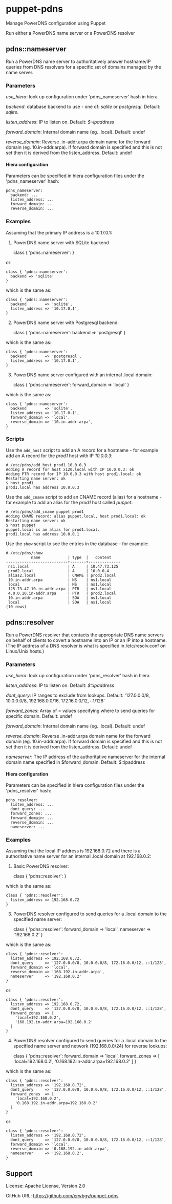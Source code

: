 # puppet-pdns

Manage PowerDNS configuration using Puppet

Run either a PowerDNS name server or a PowerDNS resolver

## pdns::nameserver

Run a PowerDNS name server to authoritatively answer hostname/IP queries from DNS
resolvers for a specific set of domains managed by the name server.

### Parameters

*use_hiera*: look up configuration under 'pdns_nameserver' hash in hiera

*backend*: database backend to use - one of: _sqlite_ or _postgresql_. Default: _sqlite_.

*listen_address*: IP to listen on. Default: _$::ipaddress_

*forward_domain*: Internal domain name (eg. .local). Default: undef

*reverse_domain*: Reverse .in-addr.arpa domain name for the forward domain (eg.
10.in-addr.arpa).  If forward domain is specified and this is not set then it
is derived from the listen_address.  Default: undef

#### Hiera configuration

Parameters can be specified in hiera configuration files under the
'pdns_nameserver' hash:

    pdns_nameserver:
      backend: ...
      listen_address: ...
      forward_domain: ...
      reverse_domain: ...

### Examples

Assuming that the primary IP address is a 10.17.0.1:

1) PowerDNS name server with SQLite backend

    class { 'pdns::nameserver': }

or:

    class { 'pdns::nameserver':
      backend => 'sqlite'
    }

which is the same as:

    class { 'pdns::nameserver':
      backend        => 'sqlite',
      listen_address => '10.17.0.1',
    }

2) PowerDNS name server with Postgresql backend:

    class { 'pdns::nameserver':
      backend => 'postgresql'
    }

which is the same as:

    class { 'pdns::nameserver':
      backend        => 'postgresql',
      listen_address => '10.17.0.1',
    }

3) PowerDNS name server configured with an internal .local domain:

    class { 'pdns::nameserver':
      forward_domain => 'local'
    }

which is the same as:

    class { 'pdns::nameserver':
      backend        => 'sqlite',
      listen_address => '10.17.0.1',
      forward_domain => 'local',
      reverse_domain => '10.in-addr.arpa',
    }

### Scripts

Use the `add_host` script to add an A record for a hostname - for example add
an A record for the _prod1_ host with IP _10.0.0.3_:

    # /etc/pdns/add_host prod1 10.0.0.3
    Adding A record for host x120.local with IP 10.0.0.3: ok
    Adding PTR record for IP 10.0.0.3 with host prod1.local: ok
    Restarting name server: ok
    $ host prod1
    prod1.local has address 10.0.0.3

Use the `add_cname` script to add an CNAME record (alias) for a hostname - for
example to add an alias for the _prod1_ host called _puppet_:

    # /etc/pdns/add_cname puppet prod1
    Adding CNAME record: alias puppet.local, host prod1.local: ok
    Restarting name server: ok
    $ host puppet
    puppet.local is an alias for prod1.local.
    prod1.local has address 10.0.0.1

Use the `show` script to see the entries in the database - for example:

    # /etc/pdns/show 
               name            | type  |   content    
    ---------------------------+-------+--------------
     ns1.local                 | A     | 10.47.73.125
     prod2.local               | A     | 10.0.0.4
     alias2.local              | CNAME | prod2.local
     10.in-addr.arpa           | NS    | ns1.local
     local                     | NS    | ns1.local
     125.73.47.10.in-addr.arpa | PTR   | ns1.local
     4.0.0.10.in-addr.arpa     | PTR   | prod2.local
     10.in-addr.arpa           | SOA   | ns1.local
     local                     | SOA   | ns1.local
    (10 rows)

## pdns::resolver

Run a PowerDNS resolver that contacts the appropriate DNS name servers on
behalf of clients to covert a hostname into an IP or an IP into a hostname.
(The IP address of a DNS resolver is what is specified in /etc/resolv.conf on
Linux/Unix hosts.)

### Parameters

*use_hiera*: look up configuration under 'pdns_resolver' hash in hiera

*listen_address*: IP to listen on. Default: _$::ipaddress_

*dont_query*: IP ranges to exclude from lookups. Default: '127.0.0.0/8, 10.0.0.0/8, 192.168.0.0/16, 172.16.0.0/12, ::1/128'

*forward_zones*: Array of <domain>=<name server IP> values specifying where to
send queries for specific domain.  Default: undef

*forward_domain*: Internal domain name (eg. .local). Default: undef

*reverse_domain*: Reverse .in-addr.arpa domain name for the forward domain (eg.
10.in-addr.arpa).  If forward domain is specified and this is not set then it
is derived from the listen_address.  Default: undef

*nameserver*: The IP address of the authoritative nameserver for the internal
domain name specified in $forward_domain.  Default: $::ipaddress

#### Hiera configuration

Parameters can be specified in hiera configuration files under the
'pdns_resolver' hash:

    pdns_resolver:
      listen_address: ...
      dont_query: ...
      forward_zones: ...
      forward_domain: ...
      reverse_domain: ...
      nameserver: ...

### Examples

Assuming that the local IP address is 192.168.0.72 and there is a authoritative
name server for an internal .local domain at 192.168.0.2:

1) Basic PowerDNS resolver:

    class { 'pdns::resolver': }

which is the same as:

    class { 'pdns::resolver':
      listen_address => 192.168.0.72
    }

3) PowerDNS resolver configured to send queries for a .local domain to the
specified name server:

    class { 'pdns::resolver':
      forward_domain => 'local',
      nameserver     => '192.168.0.2'
    }

which is the same as:

    class { 'pdns::resolver':
      listen_address => 192.168.0.72,
      dont_query     => '127.0.0.0/8, 10.0.0.0/8, 172.16.0.0/12, ::1/128',
      forward_domain => 'local',
      reverse_domain => '168.192.in-addr.arpa',
      nameserver     => '192.168.0.2'
    }

or:

    class { 'pdns::resolver':
      listen_address => 192.168.0.72,
      dont_query     => '127.0.0.0/8, 10.0.0.0/8, 172.16.0.0/12, ::1/128',
      forward_zones  => [
        'local=192.168.0.2',
        '168.192.in-addr.arpa=192.168.0.2'
      ]
    }

4) PowerDNS resolver configured to send queries for a .local domain to the
specified name server and network (192.168.0.0/24) for reverse lookups:

    class { 'pdns::resolver':
      forward_domain => 'local',
      forward_zones  => [
        'local=192.168.0.2',
        '0.168.192.in-addr.arpa=192.168.0.2'
      ]
    }

which is the same as:

    class { 'pdns::resolver':
      listen_address => '192.168.0.72',
      dont_query     => '127.0.0.0/8, 10.0.0.0/8, 172.16.0.0/12, ::1/128',
      forward_zones  => [
        'local=192.168.0.2',
        '0.168.192.in-addr.arpa=192.168.0.2'
      ]
    }

or:

    class { 'pdns::resolver':
      listen_address => '192.168.0.72',
      dont_query     => '127.0.0.0/8, 10.0.0.0/8, 172.16.0.0/12, ::1/128',
      forward_domain => 'local',
      reverse_domain => '0.168.192.in-addr.arpa',
      nameserver     => '192.168.0.2',
    }

## Support

License: Apache License, Version 2.0

GitHub URL: https://github.com/erwbgy/puppet-pdns

